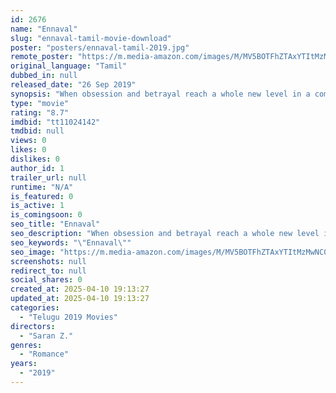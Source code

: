 ```yaml
---
id: 2676
name: "Ennaval"
slug: "ennaval-tamil-movie-download"
poster: "posters/ennaval-tamil-2019.jpg"
remote_poster: "https://m.media-amazon.com/images/M/MV5BOTFhZTAxYTItMzMwNC00ZmI5LWJkNDgtMzkzZGJmMTNhMTFlXkEyXkFqcGdeQXVyMzYxOTQ3MDg@._V1_SX300.jpg"
original_language: "Tamil"
dubbed_in: null
released_date: "26 Sep 2019"
synopsis: "When obsession and betrayal reach a whole new level in a complicated love triangle, things begin to take an eerie twist in Barathi's life."
type: "movie"
rating: "8.7"
imdbid: "tt11024142"
tmdbid: null
views: 0
likes: 0
dislikes: 0
author_id: 1
trailer_url: null
runtime: "N/A"
is_featured: 0
is_active: 1
is_comingsoon: 0
seo_title: "Ennaval"
seo_description: "When obsession and betrayal reach a whole new level in a complicated love triangle, things begin to take an eerie twist in Barathi's life."
seo_keywords: "\"Ennaval\""
seo_image: "https://m.media-amazon.com/images/M/MV5BOTFhZTAxYTItMzMwNC00ZmI5LWJkNDgtMzkzZGJmMTNhMTFlXkEyXkFqcGdeQXVyMzYxOTQ3MDg@._V1_SX300.jpg"
screenshots: null
redirect_to: null
social_shares: 0
created_at: 2025-04-10 19:13:27
updated_at: 2025-04-10 19:13:27
categories:
  - "Telugu 2019 Movies"
directors:
  - "Saran Z."
genres:
  - "Romance"
years:
  - "2019"
---
```

